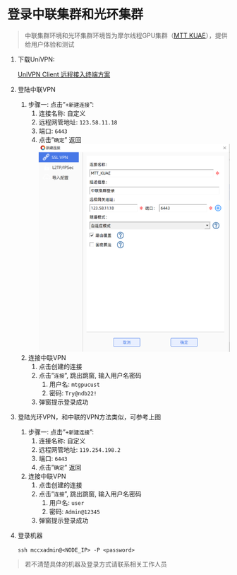 # 登录中联集群和光环集群

> 中联集群环境和光环集群环境皆为摩尔线程GPU集群（[MTT KUAE](https://www.mthreads.com/product/KUAE)），提供给用户体验和测试


1. 下载UniVPN:
    
     [UniVPN Client 远程接入终端方案](https://www.leagsoft.com/doc/article/103107.html)
    
2. 登陆中联VPN
    1. 步骤一: 点击”`+新建连接`”:
        1. 连接名称: 自定义
        2. 远程网管地址: `123.58.11.18`
        3. 端口: `6443`
        4. 点击”`确定`” 返回
        ![img](../_static/zl_new_connect.png)
    2. 连接中联VPN
        1. 点击创建的连接
        2. 点击”`连接`”, 跳出跳窗, 输入用户名密码
            1. 用户名: `mtgpucust`
            2. 密码: `Try@ndb22!`
        3. 弹窗提示登录成功
3. 登陆光环VPN，和中联的VPN方法类似，可参考上图
    1. 步骤一: 点击”`+新建连接`”:
        1. 连接名称: 自定义
        2. 远程网管地址: `119.254.198.2`
        3. 端口: `6443`
        4. 点击”`确定`” 返回
    2. 连接中联VPN
        1. 点击创建的连接
        2. 点击”`连接`”, 跳出跳窗, 输入用户名密码
            1. 用户名: `user`
            2. 密码: `Admin@12345`
        3. 弹窗提示登录成功
        
4. 登录机器
    
    `ssh mccxadmin@<NODE_IP> -P <password>`
> 若不清楚具体的机器及登录方式请联系相关工作人员